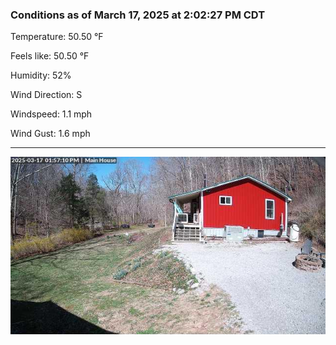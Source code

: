 ### Conditions as of March 17, 2025 at 2:02:27 PM CDT 

Temperature: 50.50 &deg;F

Feels like: 50.50 &deg;F

Humidity: 52%

Wind Direction: S

Windspeed: 1.1 mph

Wind Gust: 1.6 mph

---

<img src="./images/latest.jpeg"/>

